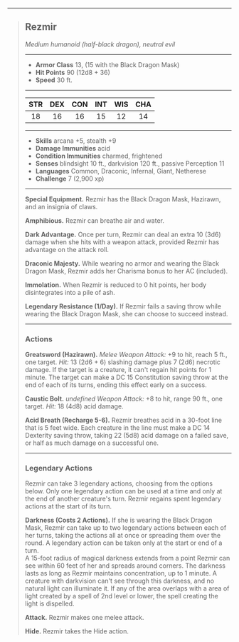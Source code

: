 ***
> ## Rezmir
> *Medium humanoid (half-black dragon), neutral evil*
> 
> ***
> 
> - **Armor Class** 13, (15 with the Black Dragon Mask)
> - **Hit Points** 90 (12d8 + 36)
> - **Speed** 30 ft.
> 
> ***
> 
> |STR|DEX|CON|INT|WIS|CHA|
> |:---:|:---:|:---:|:---:|:---:|:---:|
> |18|16|16|15|12|14|
> 
> ***
> 
> - **Skills** arcana +5, stealth +9
> - **Damage Immunities** acid
> - **Condition Immunities** charmed, frightened
> - **Senses** blindsight 10 ft., darkvision 120 ft., passive Perception 11
> - **Languages** Common, Draconic, Infernal, Giant, Netherese
> - **Challenge** 7 (2,900 xp)
> 
> ***
> 
> **Special Equipment.** Rezmir has the Black Dragon Mask, Hazirawn, and an insignia of claws.
> 
> **Amphibious.** Rezmir can breathe air and water.
> 
> **Dark Advantage.** Once per turn, Rezmir can deal an extra 10 (3d6) damage when she hits with a weapon attack, provided Rezmir has advantage on the attack roll.
> 
> **Draconic Majesty.** While wearing no armor and wearing the Black Dragon Mask, Rezmir adds her Charisma bonus to her AC (included).
> 
> **Immolation.** When Rezmir is reduced to 0 hit points, her body disintegrates into a pile of ash.
> 
> **Legendary Resistance (1/Day).** If Rezmir fails a saving throw while wearing the Black Dragon Mask, she can choose to succeed instead.
> 
> ***
> 
> ### Actions
> **Greatsword (Hazirawn).** *Melee Weapon Attack:* +9 to hit, reach 5 ft., one target. *Hit:* 13 (2d6 + 6) slashing damage plus 7 (2d6) necrotic damage. If the target is a creature, it can't regain hit points for 1 minute. The target can make a DC 15 Constitution saving throw at the end of each of its turns, ending this effect early on a success.
> 
> **Caustic Bolt.** *undefined Weapon Attack:* +8 to hit, range 90 ft., one target. *Hit:* 18 (4d8) acid damage.
> 
> **Acid Breath (Recharge 5-6).** Rezmir breathes acid in a 30-foot line that is 5 feet wide. Each creature in the line must make a DC 14 Dexterity saving throw, taking 22 (5d8) acid damage on a failed save, or half as much damage on a successful one.
> 
> ***
> 
> ### Legendary Actions
> Rezmir can take 3 legendary actions, choosing from the options below. Only one legendary action can be used at a time and only at the end of another creature's turn. Rezmir regains spent legendary actions at the start of its turn.
> 
> **Darkness (Costs 2 Actions).** If she is wearing the Black Dragon Mask, Rezmir can take up to two legendary actions between each of her turns, taking the actions all at once or spreading them over the round. A legendary action can be taken only at the start or end of a turn.  
> A 15-foot radius of magical darkness extends from a point Rezmir can see within 60 feet of her and spreads around corners. The darkness lasts as long as Rezmir maintains concentration, up to 1 minute. A creature with darkvision can't see through this darkness, and no natural light can illuminate it. If any of the area overlaps with a area of light created by a spell of 2nd level or lower, the spell creating the light is dispelled.
> 
> **Attack.** Rezmir makes one melee attack.
> 
> **Hide.** Rezmir takes the Hide action.